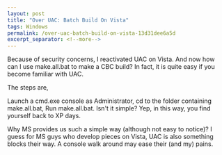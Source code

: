 ```yaml
---
layout: post
title: "Over UAC: Batch Build On Vista"
tags: Windows
permalink: /over-uac-batch-build-on-vista-13d31dee6a5d
excerpt_separator: <!--more-->
---
```


Because of security concerns, I reactivated UAC on Vista. And now how can I use make.all.bat to make a CBC build? In fact, it is quite easy if you become familiar with UAC.

The steps are,

Launch a cmd.exe console as Administrator,
cd to the folder containing make.all.bat,
Run make.all.bat.
Isn't it simple? Yep, in this way, you find yourself back to XP days.

Why MS provides us such a simple way (although not easy to notice)? I guess for MS guys who develop pieces on Vista, UAC is also something blocks their way. A console walk around may ease their (and my) pains.
<!--more-->